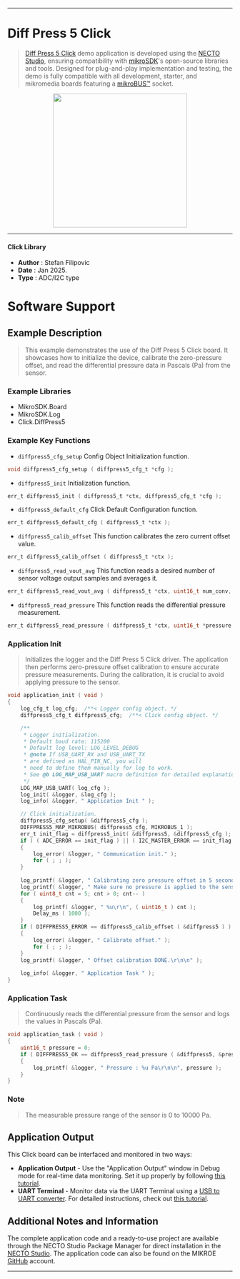 
---
# Diff Press 5 Click

> [Diff Press 5 Click](https://www.mikroe.com/?pid_product=MIKROE-6527) demo application is developed using
the [NECTO Studio](https://www.mikroe.com/necto), ensuring compatibility with [mikroSDK](https://www.mikroe.com/mikrosdk)'s
open-source libraries and tools. Designed for plug-and-play implementation and testing, the demo is fully compatible with
all development, starter, and mikromedia boards featuring a [mikroBUS&trade;](https://www.mikroe.com/mikrobus) socket.

<p align="center">
  <img src="https://www.mikroe.com/?pid_product=MIKROE-6527&image=1" height=300px>
</p>

---

#### Click Library

- **Author**        : Stefan Filipovic
- **Date**          : Jan 2025.
- **Type**          : ADC/I2C type

# Software Support

## Example Description

> This example demonstrates the use of the Diff Press 5 Click board. It showcases how to initialize the device, 
calibrate the zero-pressure offset, and read the differential pressure data in Pascals (Pa) from the sensor.

### Example Libraries

- MikroSDK.Board
- MikroSDK.Log
- Click.DiffPress5

### Example Key Functions

- `diffpress5_cfg_setup` Config Object Initialization function.
```c
void diffpress5_cfg_setup ( diffpress5_cfg_t *cfg );
```

- `diffpress5_init` Initialization function.
```c
err_t diffpress5_init ( diffpress5_t *ctx, diffpress5_cfg_t *cfg );
```

- `diffpress5_default_cfg` Click Default Configuration function.
```c
err_t diffpress5_default_cfg ( diffpress5_t *ctx );
```

- `diffpress5_calib_offset` This function calibrates the zero current offset value.
```c
err_t diffpress5_calib_offset ( diffpress5_t *ctx );
```

- `diffpress5_read_vout_avg` This function reads a desired number of sensor voltage output samples and averages it.
```c
err_t diffpress5_read_vout_avg ( diffpress5_t *ctx, uint16_t num_conv, float *vout_avg );
```

- `diffpress5_read_pressure` This function reads the differential pressure measurement.
```c
err_t diffpress5_read_pressure ( diffpress5_t *ctx, uint16_t *pressure );
```

### Application Init

> Initializes the logger and the Diff Press 5 Click driver. The application then performs zero-pressure 
offset calibration to ensure accurate pressure measurements. During the calibration, it is crucial to avoid 
applying pressure to the sensor.

```c
void application_init ( void )
{
    log_cfg_t log_cfg;  /**< Logger config object. */
    diffpress5_cfg_t diffpress5_cfg;  /**< Click config object. */

    /** 
     * Logger initialization.
     * Default baud rate: 115200
     * Default log level: LOG_LEVEL_DEBUG
     * @note If USB_UART_RX and USB_UART_TX 
     * are defined as HAL_PIN_NC, you will 
     * need to define them manually for log to work. 
     * See @b LOG_MAP_USB_UART macro definition for detailed explanation.
     */
    LOG_MAP_USB_UART( log_cfg );
    log_init( &logger, &log_cfg );
    log_info( &logger, " Application Init " );

    // Click initialization.
    diffpress5_cfg_setup( &diffpress5_cfg );
    DIFFPRESS5_MAP_MIKROBUS( diffpress5_cfg, MIKROBUS_1 );
    err_t init_flag = diffpress5_init( &diffpress5, &diffpress5_cfg );
    if ( ( ADC_ERROR == init_flag ) || ( I2C_MASTER_ERROR == init_flag ) )
    {
        log_error( &logger, " Communication init." );
        for ( ; ; );
    }
    
    log_printf( &logger, " Calibrating zero pressure offset in 5 seconds...\r\n" );
    log_printf( &logger, " Make sure no pressure is applied to the sensor during the calibration process.\r\n" );
    for ( uint8_t cnt = 5; cnt > 0; cnt-- )
    {
        log_printf( &logger, " %u\r\n", ( uint16_t ) cnt );
        Delay_ms ( 1000 );
    }
    if ( DIFFPRESS5_ERROR == diffpress5_calib_offset ( &diffpress5 ) )
    {
        log_error( &logger, " Calibrate offset." );
        for ( ; ; );
    }
    log_printf( &logger, " Offset calibration DONE.\r\n\n" );
    
    log_info( &logger, " Application Task " );
}
```

### Application Task

> Continuously reads the differential pressure from the sensor and logs the values in Pascals (Pa).

```c
void application_task ( void )
{
    uint16_t pressure = 0;
    if ( DIFFPRESS5_OK == diffpress5_read_pressure ( &diffpress5, &pressure ) ) 
    {
        log_printf( &logger, " Pressure : %u Pa\r\n\n", pressure );
    }
}
```

### Note

> The measurable pressure range of the sensor is 0 to 10000 Pa.

## Application Output

This Click board can be interfaced and monitored in two ways:
- **Application Output** - Use the "Application Output" window in Debug mode for real-time data monitoring.
Set it up properly by following [this tutorial](https://www.youtube.com/watch?v=ta5yyk1Woy4).
- **UART Terminal** - Monitor data via the UART Terminal using
a [USB to UART converter](https://www.mikroe.com/click/interface/usb?interface*=uart,uart). For detailed instructions,
check out [this tutorial](https://help.mikroe.com/necto/v2/Getting%20Started/Tools/UARTTerminalTool).

## Additional Notes and Information

The complete application code and a ready-to-use project are available through the NECTO Studio Package Manager for 
direct installation in the [NECTO Studio](https://www.mikroe.com/necto). The application code can also be found on
the MIKROE [GitHub](https://github.com/MikroElektronika/mikrosdk_click_v2) account.

---
